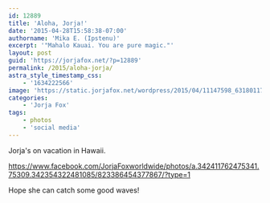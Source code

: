 ```yaml
---
id: 12889
title: 'Aloha, Jorja!'
date: '2015-04-28T15:58:38-07:00'
authorname: 'Mika E. (Ipstenu)'
excerpt: '"Mahalo Kauai. You are pure magic."'
layout: post
guid: 'https://jorjafox.net/?p=12889'
permalink: /2015/aloha-jorja/
astra_style_timestamp_css:
    - '1634222566'
image: 'https://static.jorjafox.net/wordpress/2015/04/11147598_631801170287926_5615887353084023556_o.jpg'
categories:
    - 'Jorja Fox'
tags:
    - photos
    - 'social media'
---
```


Jorja's on vacation in Hawaii.

https://www.facebook.com/JorjaFoxworldwide/photos/a.342411762475341.75309.342354322481085/823386454377867/?type=1

Hope she can catch some good waves!
